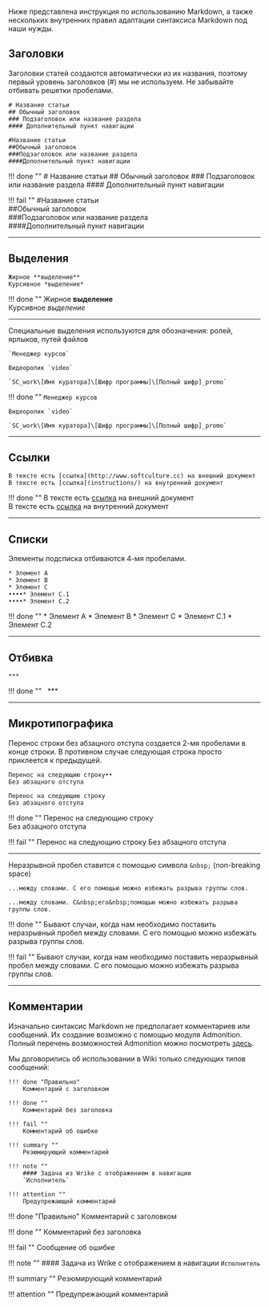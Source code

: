 Ниже представлена инструкция по использованию Markdown, а также нескольких внутренних правил адаптации синтаксиса Markdown под наши нужды.

## Заголовки

Заголовки статей создаются автоматически из их названия, поэтому первый уровень заголовков (#) мы не используем. Не забывайте отбивать решетки пробелами.

```
# Название статьи
## Обычный заголовок
### Подзаголовок или название раздела
#### Дополнительный пункт навигации

#Название статьи
##Обычный заголовок
###Подзаголовок или название раздела
####Дополнительный пункт навигации
```
!!! done ""
	# Название статьи
	## Обычный заголовок
	### Подзаголовок или название раздела
	#### Дополнительный пункт навигации

!!! fail ""
	\#Название статьи  
	\#\#Обычный заголовок  
	\#\#\#Подзаголовок или название раздела  
	\#\#\#\#Дополнительный пункт навигации

***

## Выделения

```
Жирное **выделение**  
Курсивное *выделение*
```
!!! done ""
	Жирное **выделение**  
	Курсивное *выделение*

***

Специальные выделения используются для обозначения: ролей, ярлыков, путей файлов
```
`Менеджер курсов`

Видеоролик `video`

`SC_work\[Имя куратора]\[Шифр программы]\[Полный шифр]_promo`
```
!!! done ""
	`Менеджер курсов`  

	Видеоролик `video`  

	`SC_work\[Имя куратора]\[Шифр программы]\[Полный шифр]_promo`

***

## Ссылки

```
В тексте есть [ссылка](http://www.softculture.cc) на внешний документ
В тексте есть [ссылка](instructions/) на внутренний документ
```
!!! done ""
	В тексте есть [ссылка](http://www.softculture.cc) на внешний документ  
	В тексте есть [ссылка](instructions/) на внутренний документ

***
## Списки

Элементы подсписка отбиваются 4-мя пробелами.

```
* Элемент А
* Элемент B
* Элемент С
••••* Элемент С.1
••••* Элемент C.2
```
!!! done ""
	* Элемент А
	* Элемент B
	* Элемент С
	    * Элемент С.1
	    * Элемент C.2

***
## Отбивка
```
***
```
!!! done ""
	&nbsp;
	***
	&nbsp;

***

## Микротипографика

Перенос строки без абзацного отступа создается 2-мя пробелами в конце строки. В&nbsp;противном случае следующая строка просто приклеется к предыдущей.

```
Перенос на следующию строку••
Без абзацного отступа

Перенос на следующию строку
Без абзацного отступа
```
!!! done ""
	Перенос на следующию строку  
	Без абзацного отступа

!!! fail ""
	Перенос на следующию строку
	Без абзацного отступа

***
Неразрывной пробел ставится с помощью символа `&nbsp;` (non-breaking space)

```
...между словами. С его помощью можно избежать разрыва группы слов.

...между словами. С&nbsp;его&nbsp;помощью можно избежать разрыва группы слов.
```
!!! done ""
	Бывают случаи, когда нам необходимо поставить неразрывный пробел между словами. С&nbsp;его&nbsp;помощью можно избежать разрыва группы слов.

!!! fail ""
	Бывают случаи, когда нам необходимо поставить неразрывный пробел между словами. С его помощью можно избежать разрыва группы слов.

***

## Комментарии

Изначально синтаксис Markdown не предполагает комментариев или сообщений. Их создание возможно с помощью модуля Admonition. Полный перечень возможностей Admonition можно посмотреть [здесь](http://squidfunk.github.io/mkdocs-material/extensions/admonition/).

Мы договорились об использовании в Wiki только следующих типов сообщений:
```
!!! done "Правильно"
	Комментарий с заголовком

!!! done ""
	Комментарий без заголовка

!!! fail ""
	Комментарий об ошибке

!!! summary ""
	Резюмирующий комментарий

!!! note ""
	#### Задача из Wrike с отображением в навигации
	`Исполнитель`

!!! attention ""
	Предупрежающий комментарий
```
!!! done "Правильно"
	Комментарий с заголовком

!!! done ""
	Комментарий без заголовка

!!! fail ""
	Сообщение об ошибке

!!! note ""
	#### Задача из Wrike с отображением в навигации
	`Исполнитель`

!!! summary ""
	Резюмирующий комментарий

!!! attention ""
	Предупрежающий комментарий
